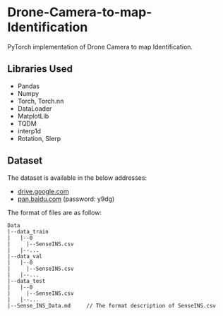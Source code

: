 # Drone-Camera-to-map-Identification
PyTorch implementation of Drone Camera to map Identification.

## Libraries Used
- Pandas
- Numpy
- Torch, Torch.nn
- DataLoader
- MatplotLib
- TQDM
- interp1d
- Rotation, Slerp

## Dataset
The dataset is available in the below addresses:

- [drive.google.com](https://drive.google.com/file/d/1HfuZYnSdeCiFsqkP57Jn9i_y22kpQ7xp/view)  
- [pan.baidu.com](https://pan.baidu.com/s/1wj5YeMah2N7Olka7MoeJEg) (password: y9dg)

The format of files are as follow:
```shell
Data
|--data_train
|   |--0
|     |--SenseINS.csv
|   |--...
|--data_val
|   |--0
|     |--SenseINS.csv
|   |--...
|--data_test
|   |--0
|     |--SenseINS.csv
|   |--...
|--Sense_INS_Data.md     // The format description of SenseINS.csv
```
